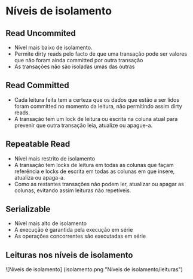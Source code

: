 # Níveis de isolamento

## Read Uncommited
- Nível mais baixo de isolamento.
- Permite dirty reads pelo facto de que uma transação pode ser valores que não foram
ainda committed por outra transação
- As transações não são isoladas umas das outras

## Read Committed
- Cada leitura feita tem a certeza que os dados que estão a ser lidos foram committed 
no momento da leitura, não permitindo assim dirty reads.
- A transação tem um lock de leitura ou escrita na coluna atual para prevenir que 
outra transação leia, atualize ou apague-a.

## Repeatable Read
- Nível mais restrito de isolamento
- A transação tem locks de leitura em todas as colunas que façam referência e locks
de escrita em todas as colunas em que insere, atualiza ou apaga-a.
- Como as restantes transações não podem ler, atualizar ou apagar as colunas, 
evitando assim leituras não repetíveis.

## Serializable
- Nível mais alto de isolamento
- A execução é garantida pela execução em série
- As operações concorrentes são executadas em série

## Leituras nos níveis de isolamento

![Níveis de isolamento] (isolamento.png "Níveis de isolamento/leituras")

